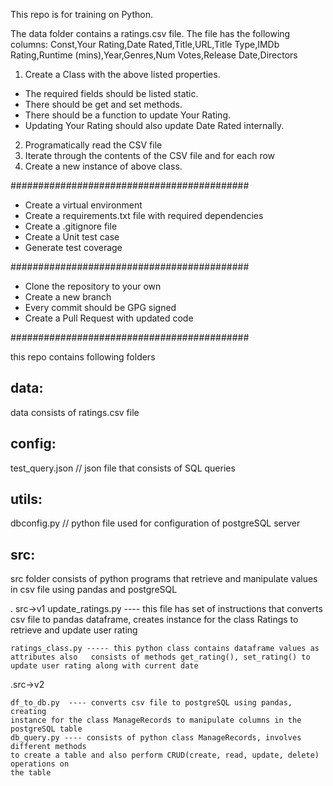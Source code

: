 This repo is for training on Python.

The data folder contains a ratings.csv file. The file has the following columns:
Const,Your Rating,Date Rated,Title,URL,Title Type,IMDb Rating,Runtime (mins),Year,Genres,Num Votes,Release Date,Directors

1) Create a Class with the above listed properties. 
  - The required fields should be listed static.
  - There should be get and set methods.
  - There should be a function to update Your Rating.
  - Updating Your Rating should also update Date Rated internally.

2) Programatically read the CSV file
3) Iterate through the contents of the CSV file and for each row
4) Create a new instance of above class. 

###########################################

* Create a virtual environment
* Create a requirements.txt file with required dependencies
* Create a .gitignore file
* Create a Unit test case
* Generate test coverage

###########################################

* Clone the repository to your own
* Create a new branch
* Every commit should be GPG signed
* Create a Pull Request with updated code

###########################################

this repo contains following folders

data:
----
  data consists of ratings.csv file

config:
------
  test_query.json // json file that consists of SQL queries

utils:
-----

  dbconfig.py     // python file used for configuration of postgreSQL server

src:
----
src folder consists of python programs that retrieve and manipulate values in csv file using
pandas and postgreSQL

. src->v1
	update_ratings.py ---- this file has set of instructions that converts csv file to pandas 	dataframe, creates instance for the class 				 Ratings to retrieve and update user rating
	
	ratings_class.py ----- this python class contains dataframe values as attributes also 	consists of methods get_rating(), set_rating() to 				 update user rating along with current date

.src->v2

	df_to_db.py  ---- converts csv file to postgreSQL using pandas, creating
	instance for the class ManageRecords to manipulate columns in the 
	postgreSQL table
	db_query.py ---- consists of python class ManageRecords, involves different methods 
	to create a table and also perform CRUD(create, read, update, delete) operations on 
	the table 


